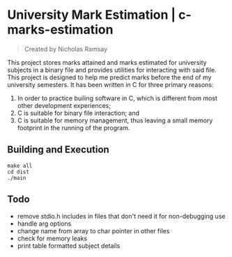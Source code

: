 # University Mark Estimation | c-marks-estimation
> Created by Nicholas Ramsay

This project stores marks attained and marks estimated for university subjects in a binary file and provides utilities for interacting with said file. This project is designed to help me predict marks before the end of my university semesters. It has been written in C for three primary reasons: 
1. In order to practice builing software in C, which is different from most other development experiences; 
2. C is suitable for binary file interaction; and
3. C is suitable for memory management, thus leaving a small memory footprint in the running of the program.

## Building and Execution
```
make all
cd dist
./main
```

## Todo
* remove stdio.h includes in files that don't need it for non-debugging use
* handle arg options
* change name from array to char pointer in other files
* check for memory leaks
* print table formatted subject details


